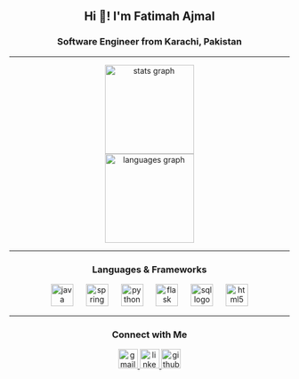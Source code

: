 <h2 align="center">Hi 👋! I'm Fatimah Ajmal</h2>
<h3 align="center">Software Engineer from Karachi, Pakistan</h3>

---

<div align="center">
  <img src="https://github-readme-stats.vercel.app/api?username=FatimaAjmal89&show_icons=true&count_private=true&theme=dracula&hide_border=false" height="160" alt="stats graph" />
</div>

<div align="center">
  <img src="https://github-readme-stats.vercel.app/api/top-langs?username=FatimaAjmal89&layout=compact&theme=dracula&hide_border=false" height="160" alt="languages graph" />
</div>

---

<h3 align="center">Languages & Frameworks</h3>

<div align="center">
  <img src="https://cdn.jsdelivr.net/gh/devicons/devicon/icons/java/java-original.svg" height="40" alt="java logo" />
  <img width="15" />
  <img src="https://cdn.jsdelivr.net/gh/devicons/devicon/icons/spring/spring-original.svg" height="40" alt="spring boot logo" />
  <img width="15" />
  <img src="https://cdn.jsdelivr.net/gh/devicons/devicon/icons/python/python-original.svg" height="40" alt="python logo" />
  <img width="15" />
  <img src="https://cdn.jsdelivr.net/gh/devicons/devicon/icons/flask/flask-original.svg" height="40" alt="flask logo" />
  <img width="15" />
  <img src="https://cdn.jsdelivr.net/gh/devicons/devicon/icons/mysql/mysql-original.svg" height="40" alt="sql logo" />
  <img width="15" />
  <img src="https://cdn.jsdelivr.net/gh/devicons/devicon/icons/html5/html5-original.svg" height="40" alt="html5 logo" />
</div>

---

<h3 align="center">Connect with Me</h3>

<div align="center">
  <a href="mailto:fatimaajmal899@gmail.com">
    <img src="https://img.shields.io/static/v1?message=Gmail&logo=gmail&label=&color=D14836&logoColor=white&style=for-the-badge" height="35" alt="gmail logo" />
  </a>
  <a href="https://www.linkedin.com/in/fatima-ajmal-925a93251/">
    <img src="https://img.shields.io/static/v1?message=LinkedIn&logo=linkedin&label=&color=0077B5&logoColor=white&style=for-the-badge" height="35" alt="linkedin logo" />
  </a>
  <a href="https://github.com/FatimaAjmal89">
    <img src="https://img.shields.io/static/v1?message=GitHub&logo=github&label=&color=181717&logoColor=white&style=for-the-badge" height="35" alt="github logo" />
  </a>
</div>

